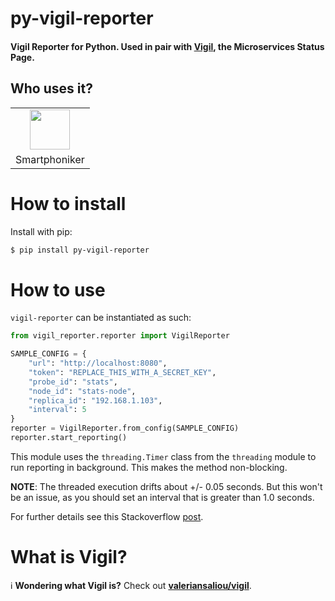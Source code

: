 # py-vigil-reporter

#### Vigil Reporter for Python. Used in pair with [Vigil](https://github.com/valeriansaliou/vigil), the Microservices Status Page.


## Who uses it?

<table>
<tr>
<td align="center"><a href="https://smartphoniker.shop/"><img src="https://smartphoniker.shop/static/images/smartphoniker-logo.svg" height="64" /></a></td>
</tr>
<tr>
<td align="center">Smartphoniker</td>
</tr>
</table>



# How to install
Install with pip:

```sh
$ pip install py-vigil-reporter
```


# How to use
`vigil-reporter` can be instantiated as such:

```py
from vigil_reporter.reporter import VigilReporter

SAMPLE_CONFIG = {
    "url": "http://localhost:8080",
    "token": "REPLACE_THIS_WITH_A_SECRET_KEY",
    "probe_id": "stats",
    "node_id": "stats-node",
    "replica_id": "192.168.1.103",
    "interval": 5
}
reporter = VigilReporter.from_config(SAMPLE_CONFIG)
reporter.start_reporting()
```

This module uses the `threading.Timer` class from the `threading` module to run reporting in background. 
This makes the method non-blocking. 

**NOTE**: The threaded execution drifts about +/- 0.05 seconds. But this won't be an issue, as you should set an interval that is greater than 1.0 seconds.

For further details see this Stackoverflow [post](https://stackoverflow.com/questions/8600161/executing-periodic-actions-in-python).

# What is Vigil?
ℹ️ **Wondering what Vigil is?** Check out **[valeriansaliou/vigil](https://github.com/valeriansaliou/vigil)**.

